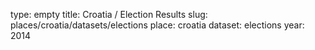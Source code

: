 type: empty
title: Croatia / Election Results
slug: places/croatia/datasets/elections
place: croatia
dataset: elections
year: 2014
